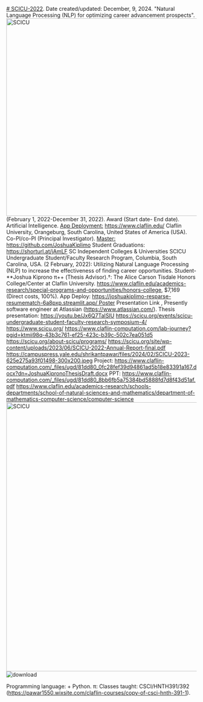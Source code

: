 [# SCICU-2022](https://pawar1550.wixsite.com/claflin-courses/copy-of-data-science).
Date created/updated: December, 9, 2024.
"Natural Language Processing (NLP) for optimizing career advancement prospects".
<img width="523" alt="SCICU" src="https://github.com/spawar2/NSF-SCICU-2022/assets/25118302/8daa9e91-9751-4197-8f80-e9bfddc20965">
(February 1, 2022-December 31, 2022).
Award (Start date- End date). Artificial Intelligence. 
[App Deployment:](https://joshuakiplimo-resparse-resumematch-6a8pxp.streamlit.app/)
https://www.claflin.edu/ Claflin University, Orangeburg, South Carolina, United States of America (USA). Co-PI/co-PI (Principal Investigator).
[Master:](https://github.com/JoshuaKiplimo/ResParse)
https://github.com/JoshuaKiplimo Student Graduations: https://shorturl.at/jAmLF
SC Independent Colleges & Universities SCICU Undergraduate Student/Faculty Research Program, Columbia, South Carolina, USA. (2 February, 2022): Utilizing Natural Language Processing (NLP) to increase the effectiveness of finding career opportunities. Student-**Joshua Kiprono  π​++ (Thesis Advisor).†: The Alice Carson Tisdale Honors College/Center at Claflin University.
https://www.claflin.edu/academics-research/special-programs-and-opportunities/honors-college, $7,169 (Direct costs, 100%). App Deploy: https://joshuakiplimo-resparse-resumematch-6a8pxp.streamlit.app/ Poster Presentation Link , Presently software engineer at Atlassian (https://www.atlassian.com/).
Thesis presentation: https://youtu.be/Jx6Q7TaISIU
https://scicu.org/events/scicu-undergraduate-student-faculty-research-symposium-4/
https://www.scicu.org/
https://www.claflin-computation.com/lab-journey?pgid=ktmii98q-43b3c761-ef25-423c-b39c-502c7ea051d5
https://scicu.org/about-scicu/programs/
https://scicu.org/site/wp-content/uploads/2023/06/SCICU-2022-Annual-Report-final.pdf
https://campuspress.yale.edu/shrikantpawar/files/2024/02/SCICU-2023-625e275a93f01498-300x200.jpeg
Project: https://www.claflin-computation.com/_files/ugd/81dd80_0fc28fef39d94861ad5b18e83391a167.docx?dn=JoshuaKipronoThesisDraft.docx
PPT: https://www.claflin-computation.com/_files/ugd/81dd80_8bb6fb5a75384bd5888fd7d8f43d51af.pdf
https://www.claflin.edu/academics-research/schools-departments/school-of-natural-sciences-and-mathematics/department-of-mathematics-computer-science/computer-science
<img width="712" alt="SCICU" src="https://github.com/spawar2/NSF-SCICU-2022/assets/25118302/cf45c6e2-5b03-4631-b046-6ce6ed569e40">
![download](https://github.com/user-attachments/assets/5e7901d2-028c-4adb-9dc5-e115f152251a)

Programming language: + Python.
π: Classes taught: CSCI/HNTH391/392 (https://pawar1550.wixsite.com/claflin-courses/copy-of-csci-hnth-391-1).
